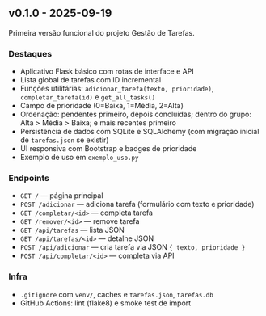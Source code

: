 ## v0.1.0 - 2025-09-19

Primeira versão funcional do projeto Gestão de Tarefas.

### Destaques
- Aplicativo Flask básico com rotas de interface e API
- Lista global de tarefas com ID incremental
- Funções utilitárias: `adicionar_tarefa(texto, prioridade)`, `completar_tarefa(id)` e `get_all_tasks()`
- Campo de prioridade (0=Baixa, 1=Média, 2=Alta)
- Ordenação: pendentes primeiro, depois concluídas; dentro do grupo: Alta > Média > Baixa; e mais recentes primeiro
- Persistência de dados com SQLite e SQLAlchemy (com migração inicial de `tarefas.json` se existir)
- UI responsiva com Bootstrap e badges de prioridade
- Exemplo de uso em `exemplo_uso.py`

### Endpoints
- `GET /` — página principal
- `POST /adicionar` — adiciona tarefa (formulário com texto e prioridade)
- `GET /completar/<id>` — completa tarefa
- `GET /remover/<id>` — remove tarefa
- `GET /api/tarefas` — lista JSON
- `GET /api/tarefas/<id>` — detalhe JSON
- `POST /api/adicionar` — cria tarefa via JSON `{ texto, prioridade }`
- `POST /api/completar/<id>` — completa via API

### Infra
- `.gitignore` com `venv/`, caches e `tarefas.json`, `tarefas.db`
- GitHub Actions: lint (flake8) e smoke test de import
